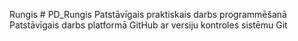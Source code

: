 Rungis # PD_Rungis
Patstāvīgais praktiskais darbs programmēšanā
Patstāvīgais darbs platformā GitHub ar versiju kontroles sistēmu Git
